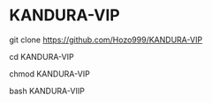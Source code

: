 # KANDURA-VIP

git clone https://github.com/Hozo999/KANDURA-VIP

cd KANDURA-VIP

chmod KANDURA-VIP

bash KANDURA-VIIP
